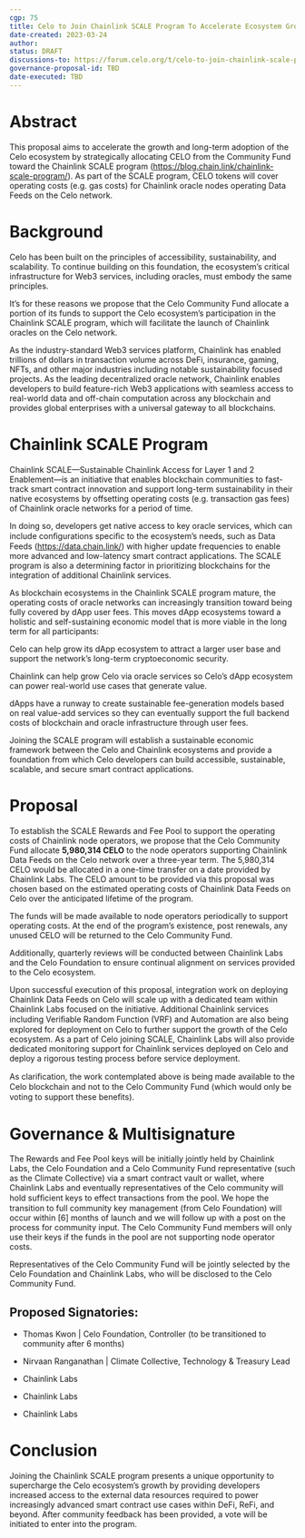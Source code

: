 ```yaml
---
cgp: 75
title: Celo to Join Chainlink SCALE Program To Accelerate Ecosystem Growth
date-created: 2023-03-24
author: 
status: DRAFT
discussions-to: https://forum.celo.org/t/celo-to-join-chainlink-scale-program-to-accelerate-ecosystem-growth/5360
governance-proposal-id: TBD
date-executed: TBD
---
```


# Abstract

This proposal aims to accelerate the growth and long-term adoption of the Celo ecosystem by strategically allocating CELO from the Community Fund toward the Chainlink SCALE program (https://blog.chain.link/chainlink-scale-program/). As part of the SCALE program, CELO tokens will cover operating costs (e.g. gas costs) for Chainlink oracle nodes operating Data Feeds on the Celo network.

# Background

Celo has been built on the principles of accessibility, sustainability, and scalability. To continue building on this foundation, the ecosystem’s critical infrastructure for Web3 services, including oracles, must embody the same principles.

It’s for these reasons we propose that the Celo Community Fund allocate a portion of its funds to support the Celo ecosystem’s participation in the Chainlink SCALE program, which will facilitate the launch of Chainlink oracles on the Celo network.

As the industry-standard Web3 services platform, Chainlink has enabled trillions of dollars in transaction volume across DeFi, insurance, gaming, NFTs, and other major industries including notable sustainability focused projects. As the leading decentralized oracle network, Chainlink enables developers to build feature-rich Web3 applications with seamless access to real-world data and off-chain computation across any blockchain and provides global enterprises with a universal gateway to all blockchains.

# Chainlink SCALE Program

Chainlink SCALE—Sustainable Chainlink Access for Layer 1 and 2 Enablement—is an initiative that enables blockchain communities to fast-track smart contract innovation and support long-term sustainability in their native ecosystems by offsetting operating costs (e.g. transaction gas fees) of Chainlink oracle networks for a period of time.

In doing so, developers get native access to key oracle services, which can include conﬁgurations speciﬁc to the ecosystem’s needs, such as Data Feeds (https://data.chain.link/) with higher update frequencies to enable more advanced and low-latency smart contract applications. The SCALE program is also a determining factor in prioritizing blockchains for the integration of additional Chainlink services.

As blockchain ecosystems in the Chainlink SCALE program mature, the operating costs of oracle networks can increasingly transition toward being fully covered by dApp user fees. This moves dApp ecosystems toward a holistic and self-sustaining economic model that is more viable in the long term for all participants:

Celo can help grow its dApp ecosystem to attract a larger user base and support the network’s long-term cryptoeconomic security.

Chainlink can help grow Celo via oracle services so Celo’s dApp ecosystem can power real-world use cases that generate value.

dApps have a runway to create sustainable fee-generation models based on real value-add services so they can eventually support the full backend costs of blockchain and oracle infrastructure through user fees.

Joining the SCALE program will establish a sustainable economic framework between the Celo and Chainlink ecosystems and provide a foundation from which Celo developers can build accessible, sustainable, scalable, and secure smart contract applications.

# Proposal

To establish the SCALE Rewards and Fee Pool to support the operating costs of Chainlink node operators, we propose that the Celo Community Fund allocate **5,980,314 CELO** to the node operators supporting Chainlink Data Feeds on the Celo network over a three-year term. The 5,980,314 CELO would be allocated in a one-time transfer on a date provided by Chainlink Labs. The CELO amount to be provided via this proposal was chosen based on the estimated operating costs of Chainlink Data Feeds on Celo over the anticipated lifetime of the program.

The funds will be made available to node operators periodically to support operating costs. At the end of the program’s existence, post renewals, any unused CELO will be returned to the Celo Community Fund.

Additionally, quarterly reviews will be conducted between Chainlink Labs and the Celo Foundation to ensure continual alignment on services provided to the Celo ecosystem.

Upon successful execution of this proposal, integration work on deploying Chainlink Data Feeds on Celo will scale up with a dedicated team within Chainlink Labs focused on the initiative. Additional Chainlink services including Veriﬁable Random Function (VRF) and Automation are also being explored for deployment on Celo to further support the growth of the Celo ecosystem. As a part of Celo joining SCALE, Chainlink Labs will also provide dedicated monitoring support for Chainlink services deployed on Celo and deploy a rigorous testing process before service deployment.

As clariﬁcation, the work contemplated above is being made available to the Celo blockchain and not to the Celo Community Fund (which would only be voting to support these beneﬁts).

# Governance & Multisignature

The Rewards and Fee Pool keys will be initially jointly held by Chainlink Labs, the Celo Foundation and a Celo Community Fund representative (such as the Climate Collective) via a smart contract vault or wallet, where Chainlink Labs and eventually representatives of the Celo community will hold sufﬁcient keys to effect transactions from the pool. We hope the transition to full community key management (from Celo Foundation) will occur within [6] months of launch and we will follow up with a post on the process for community input. The Celo Community Fund members will only use their keys if the funds in the pool are not supporting node operator costs.

Representatives of the Celo Community Fund will be jointly selected by the Celo Foundation and Chainlink Labs, who will be disclosed to the Celo Community Fund.

## Proposed Signatories:

- Thomas Kwon | Celo Foundation, Controller (to be transitioned to community after 6 months)

- Nirvaan Ranganathan | Climate Collective, Technology & Treasury Lead

- Chainlink Labs 

- Chainlink Labs 

- Chainlink Labs

# Conclusion

Joining the Chainlink SCALE program presents a unique opportunity to supercharge the Celo ecosystem’s growth by providing developers increased access to the external data resources required to power increasingly advanced smart contract use cases within DeFi, ReFi, and beyond. After community feedback has been provided, a vote will be initiated to enter into the program.

